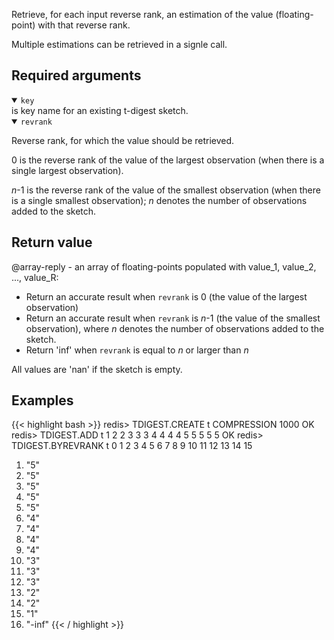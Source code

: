 Retrieve, for each input reverse rank, an estimation of the value (floating-point) with that reverse rank.

Multiple estimations can be retrieved in a signle call.

## Required arguments

<details open><summary><code>key</code></summary>
is key name for an existing t-digest sketch.
</details>

<details open><summary><code>revrank</code></summary>

Reverse rank, for which the value should be retrieved.

0 is the reverse rank of the value of the largest observation (when there is a single largest observation).
  
_n_-1 is the reverse rank of the value of the smallest observation (when there is a single smallest observation); _n_ denotes the number of observations added to the sketch.
</details>

## Return value

@array-reply - an array of floating-points populated with value_1, value_2, ..., value_R:

- Return an accurate result when `revrank` is 0 (the value of the largest observation)
- Return an accurate result when `revrank` is _n_-1 (the value of the smallest observation), where _n_ denotes the number of observations added to the sketch.
- Return 'inf' when `revrank` is equal to _n_ or larger than _n_

All values are 'nan' if the sketch is empty.

## Examples

{{< highlight bash >}}
redis> TDIGEST.CREATE t COMPRESSION 1000
OK
redis> TDIGEST.ADD t 1 2 2 3 3 3 4 4 4 4 5 5 5 5 5
OK
redis> TDIGEST.BYREVRANK t 0 1 2 3 4 5 6 7 8 9 10 11 12 13 14 15
 1) "5"
 2) "5"
 3) "5"
 4) "5"
 5) "5"
 6) "4"
 7) "4"
 8) "4"
 9) "4"
10) "3"
11) "3"
12) "3"
13) "2"
14) "2"
15) "1"
16) "-inf"
{{< / highlight >}}

